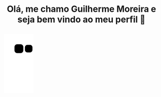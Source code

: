 <h1 align="center">Olá, me chamo Guilherme Moreira e seja bem vindo ao meu perfil 👋</h1>

##
![Snake animation](https://github.com/remix-pc/remix-pc/blob/output/github-contribution-grid-snake.svg)

